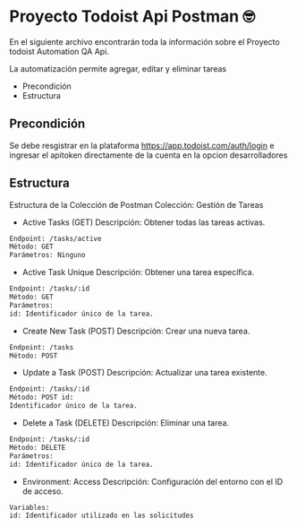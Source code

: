 # Proyecto Todoist Api Postman :nerd_face:

En el siguiente archivo encontrarán toda la información sobre el Proyecto todoist Automation QA Api.

La automatización permite agregar, editar y eliminar tareas

- Precondición
- Estructura

## Precondición

Se debe resgistrar en la plataforma https://app.todoist.com/auth/login e ingresar el apitoken directamente de la cuenta en la opcion desarrolladores 

## Estructura
Estructura de la Colección de Postman
Colección: Gestión de Tareas
- Active Tasks (GET)
Descripción: Obtener todas las tareas activas.
```bash
Endpoint: /tasks/active
Método: GET
Parámetros: Ninguno
```
 - Active Task Unique
Descripción: Obtener una tarea específica.
```bash
Endpoint: /tasks/:id
Método: GET
Parámetros:
id: Identificador único de la tarea.
```
 - Create New Task (POST)
Descripción: Crear una nueva tarea.
```bash
Endpoint: /tasks
Método: POST
```
 - Update a Task (POST)
Descripción: Actualizar una tarea existente.

```bash
Endpoint: /tasks/:id
Método: POST id: 
Identificador único de la tarea.
```

- Delete a Task (DELETE)
Descripción: Eliminar una tarea.
```bash
Endpoint: /tasks/:id
Método: DELETE
Parámetros:
id: Identificador único de la tarea.
```
- Environment: Access
 Descripción: Configuración del entorno con el ID de acceso.   
```bash
Variables:
id: Identificador utilizado en las solicitudes
```
 
